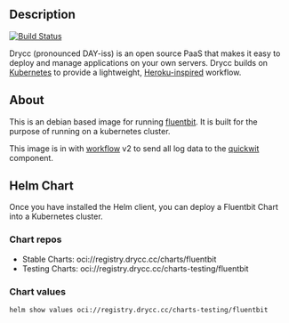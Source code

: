 ## Description
[![Build Status](https://woodpecker.drycc.cc/api/badges/drycc/fluentbit/status.svg)](https://woodpecker.drycc.cc/drycc/fluentbit)

Drycc (pronounced DAY-iss) is an open source PaaS that makes it easy to deploy and manage
applications on your own servers. Drycc builds on [Kubernetes](http://kubernetes.io/) to provide
a lightweight, [Heroku-inspired](http://heroku.com) workflow.

## About
This is an debian based image for running [fluentbit](http://fluentbit.io). It is built for the purpose of running on a kubernetes cluster.

This image is in with [workflow](https://github.com/drycc/workflow) v2 to send all log data to the [quickwit](https://github.com/drycc/quickwit) component.


## Helm Chart
Once you have installed the Helm client, you can deploy a Fluentbit Chart into a Kubernetes cluster.

### Chart repos

* Stable Charts: oci://registry.drycc.cc/charts/fluentbit
* Testing Charts: oci://registry.drycc.cc/charts-testing/fluentbit

### Chart values
```sh
helm show values oci://registry.drycc.cc/charts-testing/fluentbit
```
